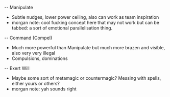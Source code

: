 -- Manipulate
- Subtle nudges, lower power ceiling, also can work as team inspiration
- morgan note: cool fucking concept here that may not work but can be tabbed: a sort of emotional parallelisation thing.

-- Command (Compel)
- Much more powerful than Manipulate but much more brazen and visible, also very very illegal
- Compulsions, dominations

-- Exert Will
- Maybe some sort of metamagic or countermagic? Messing with spells, either yours or others?
- morgan note: yah sounds right
